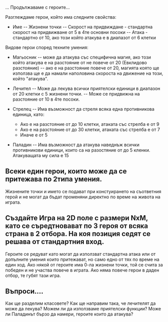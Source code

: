 ... Продължаваме с героите...


Разглеждаме герои, който има следните свойства:
 - Име
 -- Жизнени точки
 -- Скорост на придвиждане - стандартна скорост на придвижване от 5 в 4те основни посоки
 -- Атака - стандартно от 10, ако този който атакува е в диапазот от 6 клетки
 
Видове герои според техните умения:
 - Магьосник 
 -- може да атакува със специфична магия, ако този който атакува е на разстояние от не повече от 20 (Евклидово разстояние)
 -- ако е на разстояние повече от 20, магията която ще използва ще е да намали наполовина скороста на движение на този, който "атакува".
 
 - Лечител
 -- Може да лекува всички приятелски единици в диапазон от 20 клетки с 5 жизнени точки.
 -- Може се придвижна на разстояние от 10 в 4те посоки.
 
 - Стрелец
 -- Има възможност да стреля всяка една противникова единица, като:
	 * Ако е на разстояние от до 10 клетки, атаката със стрелба е от 9
	 * Ако е на разстояние от до 30 клетки, атаката със стрелба е от 7
	 * Иначе е от 5
 
 - Паладин
 -- Има възможност да атакува наведнъж всички противникови единици, които са на разостяние от до 5 кленки. Атакуващата му сила е 15

## Всеки един герои, които може да се притежава по 2типа умения.
Жизнените точки и името се подават при констуирането на съответния герой и не могат да бъдат променяни директно по време на живота на играта.
 
## Създайте Игра на 2D поле с размери NxM, като се съредтновават по 3 героя от всяка страна в 2 отбора. На коя позиция седят се решава от стандартния вход. 
Героите се редуват като могат да използват стандартна атака или от допълните умения които притежават, но само едно от тях по време на един ход.
Ако някой от героите има 0-ла жизнени точки, той се счита за победен и не участва повече в играта.
Ако няма повече герои в даден отбор, те губят тази игра.

## Въпроси....
Как ще разделим класовете?
Как ще направим така, че лечителят да може да лекува? Можем ли да използваме приятелски функции?
Може ли Паладинът бързо да намери, героите които да атакува?
